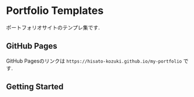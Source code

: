 # Portfolio Templates
ポートフォリオサイトのテンプレ集です.  

## GitHub Pages
GitHub Pagesのリンクは `https://hisato-kozuki.github.io/my-portfolio` です.

## Getting Started
